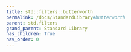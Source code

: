 ```yaml
---
title: std::filters::butterworth
permalink: /docs/StandardLibrary#butterworth
parent: std.filters
grand_parent: Standard Library
has_children: True
nav_order: 0
---
```

